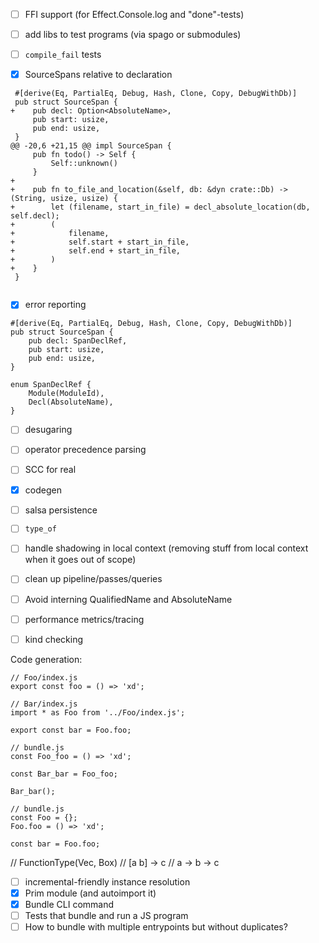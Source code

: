 - [ ] FFI support (for Effect.Console.log and "done"-tests)

- [ ] add libs to test programs (via spago or submodules)

- [ ] `compile_fail` tests

- [x] SourceSpans relative to declaration
 
```
 #[derive(Eq, PartialEq, Debug, Hash, Clone, Copy, DebugWithDb)]
 pub struct SourceSpan {
+    pub decl: Option<AbsoluteName>,
     pub start: usize,
     pub end: usize,
 }
@@ -20,6 +21,15 @@ impl SourceSpan {
     pub fn todo() -> Self {
         Self::unknown()
     }
+
+    pub fn to_file_and_location(&self, db: &dyn crate::Db) -> (String, usize, usize) {
+        let (filename, start_in_file) = decl_absolute_location(db, self.decl);
+        (
+            filename,
+            self.start + start_in_file,
+            self.end + start_in_file,
+        )
+    }
 }


```

- [x] error reporting

```
#[derive(Eq, PartialEq, Debug, Hash, Clone, Copy, DebugWithDb)]
pub struct SourceSpan {
    pub decl: SpanDeclRef,
    pub start: usize,
    pub end: usize,
}

enum SpanDeclRef {
    Module(ModuleId),
    Decl(AbsoluteName),
}
```

- [ ] desugaring
- [ ] operator precedence parsing
- [ ] SCC for real

- [x] codegen
- [ ] salsa persistence
- [ ] `type_of`
- [ ] handle shadowing in local context (removing stuff from local context when it goes out of scope)

- [ ] clean up pipeline/passes/queries
- [ ] Avoid interning QualifiedName and AbsoluteName
- [ ] performance metrics/tracing
- [ ] kind checking

Code generation:

```
// Foo/index.js
export const foo = () => 'xd';

// Bar/index.js
import * as Foo from '../Foo/index.js';

export const bar = Foo.foo;
```

```
// bundle.js
const Foo_foo = () => 'xd';

const Bar_bar = Foo_foo;

Bar_bar();
```

```
// bundle.js
const Foo = {};
Foo.foo = () => 'xd';

const bar = Foo.foo;
```

// FunctionType(Vec<Type>, Box<Type>)
// [a b] -> c
// a -> b -> c

- [ ] incremental-friendly instance resolution
- [x] Prim module (and autoimport it)
- [x] Bundle CLI command
- [ ] Tests that bundle and run a JS program
- [ ] How to bundle with multiple entrypoints but without duplicates?
